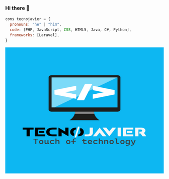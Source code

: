 ### Hi there 👋

```js
cons tecnojavier = {
  pronouns: "he" | "him",
  code: [PHP, JavaScript, CSS, HTML5, Java, C#, Python],
  frameworks: [Laravel],
}
```

<div class="img">
  <img src="AZUL.jpg" width="1200px" height="400px">
</img>

<!--
**tecnojavier/tecnojavier** is a ✨ _special_ ✨ repository because its `README.md` (this file) appears on your GitHub profile.

Here are some ideas to get you started:

- 🔭 I’m currently working on ...
- 🌱 I’m currently learning ...
- 👯 I’m looking to collaborate on ...
- 🤔 I’m looking for help with ...
- 💬 Ask me about ...
- 📫 How to reach me: ...
- 😄 Pronouns: ...
- ⚡ Fun fact: ...
-->
